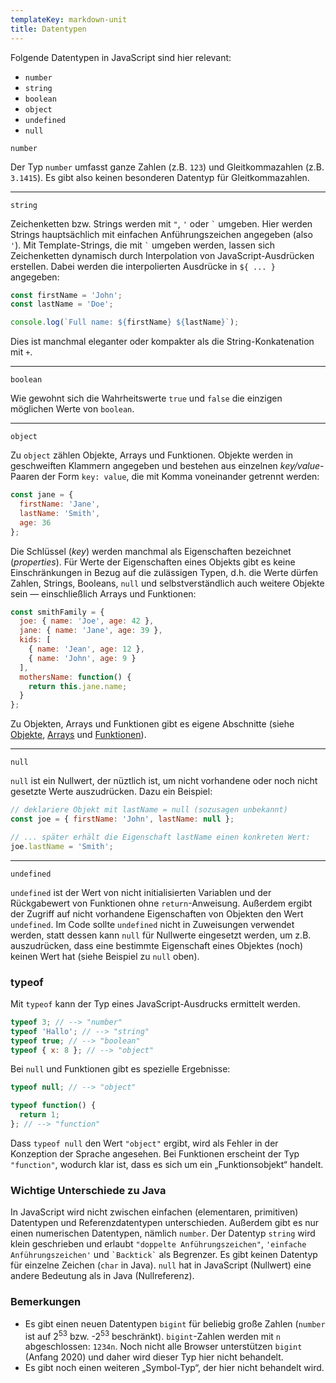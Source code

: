 ```yaml
---
templateKey: markdown-unit
title: Datentypen
---
```


Folgende Datentypen in JavaScript sind hier relevant:

- `number`
- `string`
- `boolean`
- `object`
- `undefined`
- `null`

`number`

Der Typ `number` umfasst ganze Zahlen (z.B. `123`) und Gleitkommazahlen (z.B. `3.1415`).
Es gibt also keinen besonderen Datentyp für Gleitkommazahlen.

---

`string`

Zeichenketten bzw. Strings werden mit `"`, `'` oder `` ` `` umgeben. Hier werden Strings
hauptsächlich mit einfachen Anführungszeichen angegeben (also `'`). Mit Template-Strings,
die mit `` ` `` umgeben werden, lassen sich Zeichenketten dynamisch durch Interpolation
von JavaScript-Ausdrücken erstellen. Dabei werden die interpolierten Ausdrücke in
`${ ... }` angegeben:

```js
const firstName = 'John';
const lastName = 'Doe';

console.log(`Full name: ${firstName} ${lastName}`);
```

Dies ist manchmal eleganter oder kompakter als die String-Konkatenation mit `+`.

---

`boolean`

Wie gewohnt sich die Wahrheitswerte `true` und `false` die einzigen möglichen Werte von `boolean`.

---

`object`

Zu `object` zählen Objekte, Arrays und Funktionen. Objekte werden in geschweiften Klammern
angegeben und bestehen aus einzelnen _key/value_-Paaren der Form `key: value`, die mit Komma
voneinander getrennt werden:

```js
const jane = {
  firstName: 'Jane',
  lastName: 'Smith',
  age: 36
};
```

Die Schlüssel (_key_) werden manchmal als Eigenschaften bezeichnet (_properties_). Für Werte der
Eigenschaften eines Objekts gibt es keine Einschränkungen in Bezug auf die zulässigen Typen,
d.h. die Werte dürfen Zahlen, Strings, Booleans, `null` und selbstverständlich auch weitere Objekte
sein &mdash; einschließlich Arrays und Funktionen:

```js
const smithFamily = {
  joe: { name: 'Joe', age: 42 },
  jane: { name: 'Jane', age: 39 },
  kids: [
    { name: 'Jean', age: 12 },
    { name: 'John', age: 9 }
  ],
  mothersName: function() {
    return this.jane.name;
  }
};
```

Zu Objekten, Arrays und Funktionen gibt es eigene Abschnitte (siehe [Objekte](../objekte), [Arrays](../arrays) und [Funktionen](../funktionen)).

---

`null`

`null` ist ein Nullwert, der nüztlich ist, um nicht vorhandene oder noch nicht gesetzte Werte
auszudrücken. Dazu ein Beispiel:

```js
// deklariere Objekt mit lastName = null (sozusagen unbekannt)
const joe = { firstName: 'John', lastName: null };

// ... später erhält die Eigenschaft lastName einen konkreten Wert:
joe.lastName = 'Smith';
```

---

`undefined`

`undefined` ist der Wert von nicht initialisierten Variablen und der Rückgabewert
von Funktionen ohne `return`-Anweisung. Außerdem ergibt der Zugriff auf nicht vorhandene Eigenschaften
von Objekten den Wert `undefined`. Im Code sollte `undefined` nicht in Zuweisungen verwendet werden,
statt dessen kann `null` für Nullwerte eingesetzt werden, um z.B. auszudrücken, dass eine bestimmte
Eigenschaft eines Objektes (noch) keinen Wert hat (siehe Beispiel zu `null` oben).

### typeof

Mit `typeof` kann der Typ eines JavaScript-Ausdrucks ermittelt werden.

```js
typeof 3; // --> "number"
typeof 'Hallo'; // --> "string"
typeof true; // --> "boolean"
typeof { x: 8 }; // --> "object"
```

Bei `null` und Funktionen gibt es spezielle Ergebnisse:

```js
typeof null; // --> "object"

typeof function() {
  return 1;
}; // --> "function"
```

Dass `typeof null` den Wert `"object"` ergibt, wird als Fehler in der Konzeption der Sprache angesehen.
Bei Funktionen erscheint der Typ `"function"`, wodurch klar ist, dass es sich um ein „Funktionsobjekt“ handelt.

### Wichtige Unterschiede zu Java

In JavaScript wird nicht zwischen einfachen (elementaren, primitiven) Datentypen
und Referenzdatentypen unterschieden. Außerdem gibt es nur einen numerischen Datentypen,
nämlich `number`. Der Datentyp `string` wird klein geschrieben und erlaubt `"doppelte Anführungszeichen"`,
`'einfache Anführungszeichen'` und `` `Backtick` `` als Begrenzer. Es gibt keinen Datentyp für
einzelne Zeichen (`char` in Java). `null` hat in JavaScript (Nullwert) eine andere Bedeutung als
in Java (Nullreferenz).

### Bemerkungen

- Es gibt einen neuen Datentypen `bigint` für beliebig große Zahlen (`number` ist auf 2<sup>53</sup> bzw. -2<sup>53</sup> beschränkt). `bigint`-Zahlen werden mit `n` abgeschlossen: `1234n`. Noch nicht alle Browser unterstützen `bigint` (Anfang 2020) und daher wird dieser Typ hier nicht behandelt.
- Es gibt noch einen weiteren „Symbol-Typ“, der hier nicht behandelt wird.
